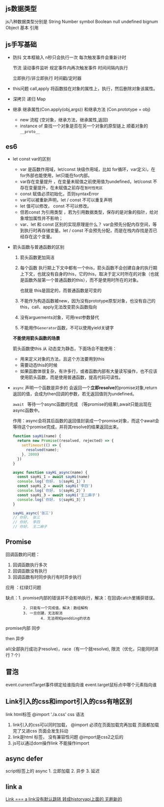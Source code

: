 ## js数据类型

js八种数据类型分别是
String Number symbol Boolean null undefined bignum Object 基本 引用

## js手写基础

- 防抖 文本框输入 n秒只会执行一次 每次触发事件会重新计时
  
  节流 滚动事件监听 规定事件内再次触发事件 时间间隔内执行
  
  
  立即执行/非立即执行   时间戳/定时器
  
- this问题 call,apply  将函数挂在对象的属性上，执行，然后删除对象该属性。

- 深拷贝 递归 Map

- 继承 继承属性(Con.apply(obj,args)) 和继承方法 (Con.prototype = obj)

  - new  流程 (空对象，继承方法，继承属性,返回)
  - instance of 查找一个对象是否在另一个对象的原型链上 顺着对象的`__proto__`

## es6

- let const var的区别

    - var 是函数作用域，let/const 块级作用域，比如 for循环，var定义i，在for外部也能使用，let只能在for内部。
    - var存在变量提升 ，在变量未赋值之前使用值为undefined，let/const 不存在变量提升，在未赋值之前存在`暂时性死区`
    - const 赋值必须初始化，否则syntaxError
    - var可以被重新声明，let / const 不可以重复声明
    - let 值可以修改， const 不可以修改。
    - 但若const 为引用类型 ，若为引用数据类型，保存的是对象的指针，给对象增加属性并不影响；
    - var、let 和 const 区别的实现原理是什么？ var会预先分配内存空间，等到执行时再存储变量。let / const 不会预先分配，而是在栈内存找是否已经存在这个变量。

      

- 箭头函数与普通函数的区别

    1. 箭头函数更加简洁

    2. 每个函数 执行期上下文中都有一个this，箭头函数不会创建自身的执行期上下文，也就没有自身的this，它的this，取决于定义时所在的对象（也就是函数外层第一个普通函数的this），而不是使用时所在的对象。

       也就是 this是固定的，而普通函数是可变的

    3. 不能作为构造函数被new，因为没有prototype原型对象，也没有自己的this，call、apply无法改变箭头函数指向

    4. 没有arguements对象，可用rest参数替代

    5. 不能用作`Generator`函数，不可以使用yield关键字

    **不能使用箭头函数的场景**

    箭头函数使this 从 动态变为静态，下面场合不能使用：

    - 用来定义对象的方法，且这个方法要用到this
    - 需要动态this的时候
    - 如果函数体很复杂，有许多行，或者函数内部有大量读写操作，也不应该使用箭头函数，而是使用普通函数，提高代码可读性。

    

-  `async` 声明一个函数是异步的 会返回一个**立即resolve**的promise对象,return返回的值，会成为then回调的参数，若无返回值则为undefined。

    `await ` 等待一个async函数的完成  （等promise的结果),await只能出现在async函数中。

    作用：async会将其后函数的返回值封装成一个promise对象，而这个await会等待这个promise完成，并将其resolve的结果返回出来。

    ```js
    function sayHi(name) {
      return new Promise((resolved, rejected) => {
        setTimeout(() => {
          resolved(name);
        }, 2000)
      })
    }
    
    async function sayHi_async(name) {
      const sayHi_1 = await sayHi(name)
      console.log(`你好， ${sayHi_1}`)
      const sayHi_2 = await sayHi('李四')
      console.log(`你好， ${sayHi_2}`)
      const sayHi_3 = await sayHi('王二麻子')
      console.log(`你好， ${sayHi_3}`)
    }
    
    sayHi_async('张三')
    // 你好， 张三
    // 你好， 李四
    // 你好， 王二麻子
    ```

## Promise

回调函数的问题：

1. 回调函数执行多次
2. 回调函数没有执行
3. 回调函数有时同步执行有时异步执行

应用 ：红绿灯问题

缺点：1. promise内部的错误并不会影响执行，解决：在回调catch里捕获错误。

			2. 只能有一个完成值，解决：数组解构
   			3. 一旦创建，无法取消
                	4. 无法得知pendding的状态

promise内部 同步

then 异步 

all(全部执行成功才resolve)，race（有一个就resolve), 限流（优化，只能同时进行？个）

## 冒泡 
 event.currentTarget事件绑定给谁指向谁
 event.target鼠标点中哪个元素指向谁

## Link引入的css和import引入的css有啥区别
link html标签 
@import './a.css' css 语法
1. link引入的css可以同时加载，
@import 必须在页面加载完再加载 页面都加载完了又进css 页面会发生抖动
2. link是html 标签， 没有兼容性问题
@import是css2之后的 
3. js可以通过dom操作link 不能操作import 

## async defer

script标签上的 async 
1.<script src="script.js"></script>
立即加载
2.<script async src="script.js"></script>
异步
3.<script defer src="myscript.js"></script>
延迟

##  link a 

<a href = '' onClick={}>
Link === a
link没有默认跳转 转成historyapi上面的  无刷新的 




